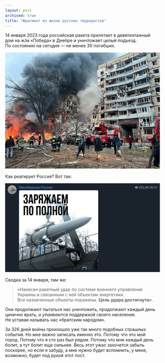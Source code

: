 ```yaml
---
layout: post
archived: true
title: "Фрагмент из жизни русских террористов"
---
```


14 января 2023 года российская ракета прилетает в девятиэтажный дом на <span class="nowrap">ж/м «Победа»</span> в Днепре и уничтожает целый подъезд. По состоянию на сегодня — не менее 30 погибших.

![](/i/blog/terrorists/tragedy.webp)

<!-- more -->

Как реагирует Россия? Вот так:

![](/i/blog/terrorists/fuck-you-russian-ministry-of-defence.png)

Сводка за 14 января, там же:

> «Нанесен ракетный удар по системе военного управления Украины и связанным с ней объектам энергетики. Все назначенные объекты поражены. **Цель удара достигнута**».

Они продолжают пытаться нас уничтожить, продолжают каждый день цинично врать, и *упаиваются* поддержкой своего населения. Не уставая называть нас «братским народом».

За 326 дней войны произошло уже так много подобных страшных событий. Но мне важно записать именно это. Потому что это мой город. Потому что я сто раз был рядом. Потому что мне каждый день болит, а тут болит еще сильнее. Весь этот ужас захочется забыть поскорее, но если я забуду, а мне нужно будет вспомнить, у меня, возможно, будет под рукой этот пост.

